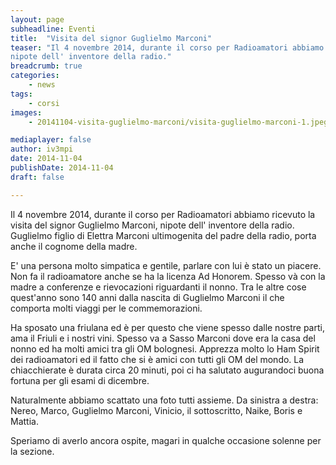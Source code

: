 ```yaml
---
layout: page
subheadline: Eventi
title:  "Visita del signor Guglielmo Marconi"
teaser: "Il 4 novembre 2014, durante il corso per Radioamatori abbiamo ricevuto la visita del signor Guglielmo Marconi, 
nipote dell' inventore della radio."
breadcrumb: true
categories:
    - news
tags:
    - corsi
images:
    - 20141104-visita-guglielmo-marconi/visita-guglielmo-marconi-1.jpeg

mediaplayer: false
author: iv3mpi
date: 2014-11-04
publishDate: 2014-11-04
draft: false

---
```


Il 4 novembre 2014, durante il corso per Radioamatori abbiamo ricevuto la visita del signor Guglielmo Marconi, 
nipote dell' inventore della radio. Guglielmo figlio di Elettra Marconi ultimogenita del padre della radio, 
porta anche il cognome della madre.

E' una persona molto simpatica e gentile, parlare con lui è stato un piacere. Non fa il radioamatore anche se ha la 
licenza Ad Honorem. Spesso và con la madre a conferenze e rievocazioni riguardanti il nonno. Tra le altre cose quest'anno 
sono 140 anni dalla nascita di Guglielmo Marconi il che comporta molti viaggi per le commemorazioni.

Ha sposato una friulana ed è per questo che viene spesso dalle nostre parti, ama il Friuli e i nostri vini. Spesso va a 
Sasso Marconi dove era la casa del nonno ed ha molti amici tra gli OM bolognesi. Apprezza molto lo Ham Spirit dei 
radioamatori ed il fatto che si è amici con tutti gli OM del mondo. La chiacchierate è durata circa 20 minuti, 
poi ci ha salutato augurandoci buona fortuna per gli esami di dicembre.

Naturalmente abbiamo scattato una foto tutti assieme. Da sinistra a destra: Nereo, Marco, Guglielmo Marconi, Vinicio, 
il sottoscritto, Naike, Boris e Mattia.

Speriamo di averlo ancora ospite, magari in qualche occasione solenne per la sezione.
